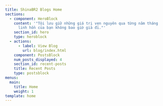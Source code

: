 ```yaml
---
title: ShinaBR2 Blogs Home
sections:
  - component: HeroBlock
    content: '"Tôi lưu giữ những giá trị vẹn nguyên qua từng năm tháng. Tại đây,
      linh hồn của bạn không bao giờ già đi."'
    section_id: hero
    type: heroblock
  - actions:
      - label: View Blog
        url: blog/index.html
    component: PostsBlock
    num_posts_displayed: 4
    section_id: recent-posts
    title: Recent Posts
    type: postsblock
menus:
  main:
    title: Home
    weight: 1
template: home
---
```


